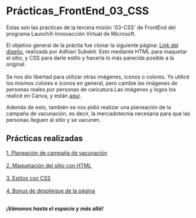 # Prácticas_FrontEnd_03_CSS
Estas son las prácticas de la tercera misión '03-CSS' de FrontEnd del programa LaunchX-Innovacción Virtual de Microsoft.

El objetivo general de la práctia fue clonar la siguiente página:  [Link del diseño](https://dribbble.com/shots/16001939-Vaccination-Vaccine-landing-page-website/attachments/7867915?mode=media), realizada por Adhiari Subekti.
Esto mediante HTML para maquetar el sitio, y CSS para darle estilo y hacerla lo más parecida posible a la original. 
<br><br>Se nos dio libertad para utilizar otras imágenes, íconos o colores.
Yo utilicé los mismos colores e íconos en general, pero cambie las imágenes de personas reales por personas de caricatura.Las imágenes y logos los realicé en Canva, y están [aquí](https://github.com/xoarsi/Practicas_FrontEnd_03_CSS/tree/main/assets).

Además de esto, también se nos pidió realizar una planeación de la campaña de vacunación, es decir, la mercadotecnia necesaria para que las personas lleguen al sitio y se vacunen.

## Prácticas realizadas
[1. Planeación de campaña de vacunación]()<br><br>
[2. Maquetación del sitio con HTML](https://github.com/xoarsi/Practicas_FrontEnd_03_CSS/blob/dae0a303d6ee33cfd3e6139cd1723e2bc7be6cb8/index.html)<br><br>
[3. Estilos con CSS](https://github.com/xoarsi/Practicas_FrontEnd_03_CSS/blob/dae0a303d6ee33cfd3e6139cd1723e2bc7be6cb8/index.css)<br><br>
[4. Bonus de despliegue de la página](https://xoarsi.github.io/Practicas_FrontEnd_03_CSS/)<br><br>


***¡Vámonos hasta el espacio y más allá!***
